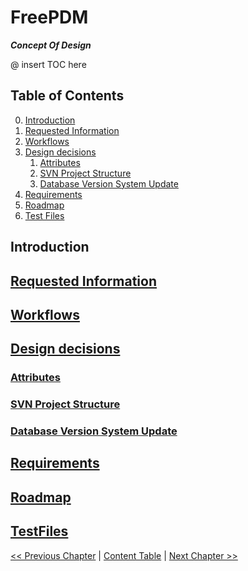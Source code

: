 # FreePDM

***Concept Of Design***

@ insert TOC here
## Table of Contents
0. [Introduction](#Introduction)
1. [Requested Information](#Requested%20Information)
2. [Workflows](#Workflows)
3. [Design decisions](#Design%20decisions)
	1. [Attributes](#Attributes)
	2. [SVN Project Structure](#SVN%20Project%20Structure)
	3. [Database Version System Update](Database%20Version%20System%20Update)
4. [Requirements](#Requirements)
5. [Roadmap](#Roadmap)
6. [Test Files](#TestFiles)

## Introduction

## [Requested Information](FreePDM_01-RequestedInformation.md)

## [Workflows](FreePDM_02-Workflows.md)

## [Design decisions](FreePDM_03-DesignDecisions.md)

### [Attributes](FreePDM_03-1-Attributes.md)

### [SVN Project Structure](FreePDM_03-2-SVNProjectStructure.md)

### [Database Version System Update](FreePDM_03-3-DBVersioningUpd.md)

## [Requirements](FreePDM_04-Requirements.md)

## [Roadmap](FreePDM_05-Roadmap.md)

## [TestFiles](FreePDM_06-TestFiles.md)

[<< Previous Chapter]() | [Content Table](README.md) | [Next Chapter >>](FreePDM_01-RequestedInformation.md)
